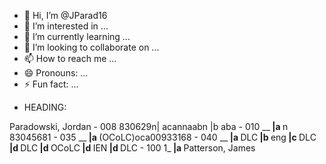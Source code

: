 - 👋 Hi, I’m @JParad16
- 👀 I’m interested in ...
- 🌱 I’m currently learning ...
- 💞️ I’m looking to collaborate on ...
- 📫 How to reach me ...
- 😄 Pronouns: ...
- ⚡ Fun fact: ...

<!---
JParad16/JParad16 is a ✨ special ✨ repository because its `README.md` (this file) appears on your GitHub profile.
You can click the Preview link to take a look at your changes.
--->
- <TH NOWRAP ALIGN=RIGHT VALIGN=TOP>HEADING:</TH>
<TD dir="ltr">
 Paradowski, Jordan</TD>
</TR>
<TR>
- <TH NOWRAP ALIGN=RIGHT VALIGN=TOP>008</TH>
<TD>
830629n| acannaabn          |b aba      </TD>
</TR>
<TR>
- <TH NOWRAP ALIGN=RIGHT VALIGN=TOP>010</TH>
<TD dir="ltr">
__<STRONG> |a </STRONG>n  83045681 </TD>
</TR>
<TR>
- <TH NOWRAP ALIGN=RIGHT VALIGN=TOP>035</TH>
<TD dir="ltr">
__<STRONG> |a </STRONG>(OCoLC)oca00933168</TD>
</TR>
<TR>
- <TH NOWRAP ALIGN=RIGHT VALIGN=TOP>040</TH>
<TD dir="ltr">
__<STRONG> |a </STRONG>DLC<STRONG> |b </STRONG>eng<STRONG> |c </STRONG>DLC<STRONG> |d </STRONG>DLC<STRONG> |d </STRONG>OCoLC<STRONG> |d </STRONG>IEN<STRONG> |d </STRONG>DLC</TD>
</TR>
<TR>
- <TH NOWRAP ALIGN=RIGHT VALIGN=TOP>100</TH>
<TD dir="ltr">
1_<STRONG> |a </STRONG>Patterson, James</TD>
</TR>
<TR>

